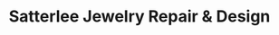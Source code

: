 ---
title: "Satterlee Jewelry Repair & Design"
url: /redmond/satterlee-jewelry-repair-und-design/
shop: Schmuck
---